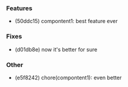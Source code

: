 ### Features

- (50ddc15) compontent1: best feature ever

### Fixes

- (d01db8e) now it's better for sure

### Other

- (e5f8242) chore(compontent1): even better
